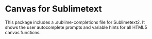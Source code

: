 Canvas for Sublimetext
===

This package includes a .sublime-completions file for Sublimetext2. It shows the user autocomplete prompts and variable hints for all HTML5 canvas functions.
